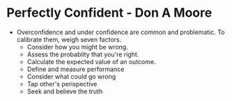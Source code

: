 # Perfectly Confident - Don A Moore
- Overconfidence and under confidence are common and problematic. To calibrate them, weigh seven factors.
  - Consider how you might be wrong.
  - Assess the probablity that you're right.
  - Calculate the expected value of an outcome.
  - Define and measure performance
  - Consider what could go wrong
  - Tap other's perispective
  - Seek and believe the truth
